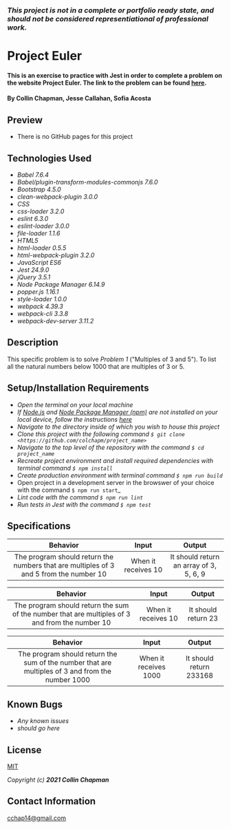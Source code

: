 ### _This project is not in a complete or portfolio ready state, and should not be considered representiational of professional work._


# Project Euler

#### This is an exercise to practice with Jest in order to complete a problem on the website Project Euler. The link to the problem can be found [here](https://projecteuler.net/problem=1).

#### By Collin Chapman, Jesse Callahan, Sofia Acosta

## Preview

  * There is no GitHub pages for this project

## Technologies Used

* _Babel 7.6.4_
* _Babel/plugin-transform-modules-commonjs 7.6.0_
* _Bootstrap 4.5.0_
* _clean-webpack-plugin 3.0.0_
* _CSS_
* _css-loader 3.2.0_
* _eslint 6.3.0_
* _eslint-loader 3.0.0_
* _file-loader 1.1.6_
* _HTML5_
* _html-loader 0.5.5_
* _html-webpack-plugin 3.2.0_
* _JavaScript ES6_
* _Jest 24.9.0_
* _jQuery 3.5.1_
* _Node Package Manager 6.14.9_
* _popper.js 1.16.1_
* _style-loader 1.0.0_
* _webpack 4.39.3_
* _webpack-cli 3.3.8_
* _webpack-dev-server 3.11.2_

## Description

This specific problem is to solve _Problem 1_ ("Multiples of 3 and 5"). To list all the natural numbers below 1000 that are multiples of 3 or 5. 

## Setup/Installation Requirements

* _Open the terminal on your local machine_
* _If [Node.js](https://nodejs.org/en/) and [Node Package Manager (npm)](https://www.npmjs.com/) are not installed on your local device, follow the instructions [here](https://www.learnhowtoprogram.com/intermediate-javascript/getting-started-with-javascript/installing-node-js)_
* _Navigate to the directory inside of which you wish to house this project_
* _Clone this project with the following command  `$ git clone <https://github.com/colchapm/project_name>`_
* _Navigate to the top level of the repository with the command `$ cd project_name`_
* _Recreate project environment and install required dependencies with terminal command `$ npm install`_
* _Create production environment with terminal command `$ npm run build`_
* Open project in a development server in the browswer of your choice with the command `$ npm run start`_
* _Lint code with the command `$ npm run lint`_
* _Run tests in Jest with the command `$ npm test`_

## Specifications

| Behavior | Input | Output |
|:---: |:---:|:---:|
| The program should return the numbers that are multiples of 3 and 5 from the number 10 | When it receives 10 | It should return an array of 3, 5, 6, 9|

| Behavior | Input | Output |
|:---: |:---:|:---:|
| The program should return the sum of the number that are multiples of 3 and from the number 10 | When it receives 10 | It should return 23|

| Behavior | Input | Output |
|:---: |:---:|:---:|
| The program should return the sum of the number that are multiples of 3 and from the number 1000 | When it receives 1000 | It should return 233168|

## Known Bugs

* _Any known issues_
* _should go here_

## License

[MIT](https://choosealicense.com/licenses/mit/)

_Copyright (c) **2021 Collin Chapman**_

## Contact Information

cchap14@gmail.com